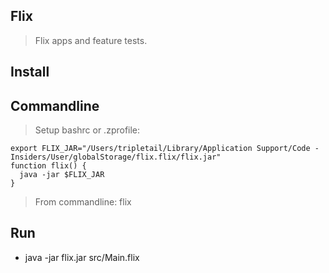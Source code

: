 Flix
----
>Flix apps and feature tests.

Install
-------

Commandline
-----------
>Setup bashrc or .zprofile:
```
export FLIX_JAR="/Users/tripletail/Library/Application Support/Code - Insiders/User/globalStorage/flix.flix/flix.jar"
function flix() {
  java -jar $FLIX_JAR
}
```
>From commandline: flix

Run
---
* java -jar flix.jar src/Main.flix
